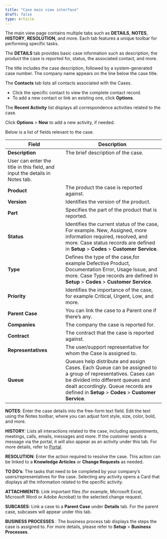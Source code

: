 ```yaml
---
title: "Case main view interface"
draft: false
type: Article
---
```



The main view page contains multiple tabs such as **DETAILS**, **NOTES**, **HISTORY**, **RESOLUTION**,  and more. Each tab features a unique toolbar for performing specific tasks. 

The **DETAILS** tab provides basic case information such as description, the product the case is reported for, status, the associated contact, and more. 

The title includes the case description, followed by a system-generated case number. The company name appears on the line below the case title. 

The **Contacts** tab lists all contacts associated with the Cases.

-	Click the specific contact to view the complete contact record.
-	To add a new contact or link an existing one, click **Options**.

The **Recent Activity** list displays all correspondence activities related to the case. 

Click **Options** > **New** to add a new activity, if needed. 

Below is a list of fields relevant to the case. 

|**Field**|**Description**| 
|----|---|
|**Description**|The brief description of the case. 
User can enter the title in this field, and input the details in Notes tab.|
|**Product**|The product the case is reported against.|
|**Version**|Identifies the version of the product.|
|**Part**|Specifies the part of the product that is reported.|
|**Status**|Identifies the current status of the case, For example. New, Assigned, more information required, resolved, and more. Case status records are defined in **Setup** > **Codes** > **Customer Service**.|
|**Type**|Defines the type of the case,for example Defective Product, Documentation Error, Usage Issue, and more. Case Type records are defined in **Setup** > **Codes** > **Customer Service**.|
|**Priority**|Identifies the importance of the case, for example Critical, Urgent, Low, and more. |
|**Parent Case**|You can link the case to a Parent one if there’s any. |
|**Companies**|The company the case is reported for. |
|**Contract**|The contract that the case is reported against.|
|**Representatives**|The user/support representative for whom the Case is assigned to.|
|**Queue**|Queues help distribute and assign Cases. Each Queue can be assigned to a group of representatives. Cases can be divided into different queues and dealt accordingly. Queue records are defined in **Setup** > **Codes** > **Customer Service**.|

**NOTES**: Enter the case details into the free-form text field. Edit the text using the Notes toolbar, where you can adjust font style, size, color, bold, and more. 

**HISTORY**: Lists all interactions related to the case, including appointments, meetings, calls, emails, messages and more. If the customer sends a message via the portal, it will also appear as an activity under this tab. For more details, refer to [Portal](#Portal). 

**RESOLUTION**: Enter the action required to resolve the case. This action can be linked to a **Knowledge Articles** or **Change Requests** as needed. 

**TO DO’s**: The tasks that need to be completed by your company’s users/representatives for the case. Selecting any activity opens a Card that displays all the information related to the specific activity.

**ATTACHMENTS**: Link important files (for example, Microsoft Excel, Microsoft Word or Adobe Acrobat) to the selected change request.

**SUBCASES**: Link a case to a **Parent Case** under **Details** tab. For the parent case, subcases will appear under this tab. 

**BUSINESS PROCESSES** : The business process tab displays the steps the case is assigned to. For more details, please refer to **Setup** > **Business Processes**. 


